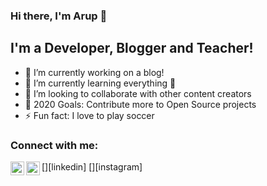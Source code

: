### Hi there, I'm Arup 👋

## I'm a Developer, Blogger and Teacher!
- 🔭 I’m currently working on a blog!
- 🌱 I’m currently learning everything 🤣
- 👯 I’m looking to collaborate with other content creators
- 🥅 2020 Goals: Contribute more to Open Source projects
- ⚡ Fun fact: I love to play soccer

### Connect with me:



[<img align="left" alt="codeSTACKr | LinkedIn" width="22px" src="https://www.flaticon.com/free-icon/linkedin_1409945?term=linkedin&page=1&position=5" />][linkedin]
[<img align="left" alt="codeSTACKr | Instagram" width="22px" src="https://www.flaticon.com/free-icon/instagram_1384063?term=instagram&page=1&position=15" />][instagram]

<br />
